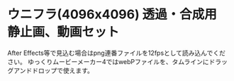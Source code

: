 # ウニフラ(4096x4096) 透過・合成用 静止画、動画セット
After Effects等で見込む場合はpng連番ファイルを12fpsとして読み込んでください。 ゆっくりムービーメーカー4ではwebPファイルを、タムラインにドラッグアンドドロップで使えます。

